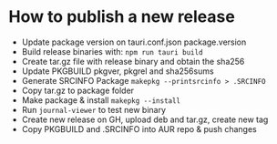 # How to publish a new release

- Update package version on tauri.conf.json package.version
- Build release binaries with: `npm run tauri build`
- Create tar.gz file with release binary and obtain the sha256
- Update PKGBUILD pkgver, pkgrel and sha256sums
- Generate SRCINFO Package `makepkg --printsrcinfo > .SRCINFO`
- Copy tar.gz to package folder
- Make package & install `makepkg --install`
- Run `journal-viewer` to test new binary
- Create new release on GH, upload deb and tar.gz, create new tag
- Copy PKGBUILD and .SRCINFO into AUR repo & push changes
